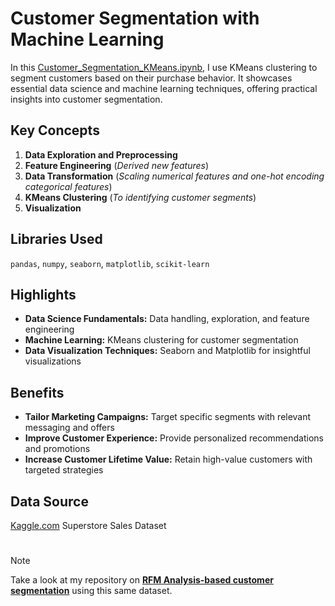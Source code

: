 
# Customer Segmentation with Machine Learning

In this [Customer_Segmentation_KMeans.ipynb](Customer_Segmentation_KMeans.ipynb), I use KMeans clustering to segment customers based on their purchase behavior. It showcases essential data science and machine learning techniques, offering practical insights into customer segmentation.

## Key Concepts

1. **Data Exploration and Preprocessing**
2. **Feature Engineering** (_Derived new features_)
3. **Data Transformation** (_Scaling numerical features and one-hot encoding categorical features_)
4. **KMeans Clustering** (_To identifying customer segments_)
5. **Visualization**

## Libraries Used

`pandas`, `numpy`, `seaborn`, `matplotlib`, `scikit-learn`

## Highlights

- **Data Science Fundamentals:** Data handling, exploration, and feature engineering
- **Machine Learning:** KMeans clustering for customer segmentation
- **Data Visualization Techniques:** Seaborn and Matplotlib for insightful visualizations

## Benefits

- **Tailor Marketing Campaigns:** Target specific segments with relevant messaging and offers
- **Improve Customer Experience:** Provide personalized recommendations and promotions
- **Increase Customer Lifetime Value:** Retain high-value customers with targeted strategies

## Data Source

[Kaggle.com](https://www.kaggle.com/datasets/rohitsahoo/sales-forecasting) Superstore Sales Dataset

#
> [!NOTE]
> Take a look at my repository on **[RFM Analysis-based customer segmentation](https://github.com/5umit-chandra/RFM_Analysis/tree/main)** using this same dataset.
